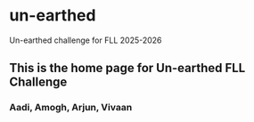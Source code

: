 # un-earthed
Un-earthed challenge for FLL 2025-2026

## This is the home page for Un-earthed FLL Challenge 
### Aadi, Amogh, Arjun, Vivaan
